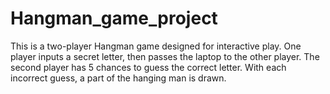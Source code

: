 # Hangman_game_project
This is a two-player Hangman game designed for interactive play. One player inputs a secret letter, then passes the laptop to the other player. The second player has 5 chances to guess the correct letter. With each incorrect guess, a part of the hanging man is drawn.

